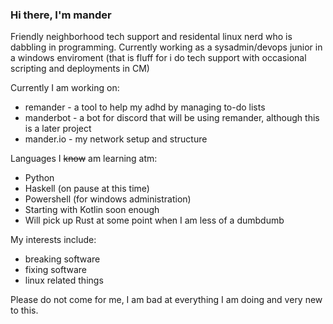 ### Hi there, I'm mander

Friendly neighborhood tech support and residental linux nerd who is dabbling in programming.
Currently working as a sysadmin/devops junior in a windows enviroment 
(that is fluff for i do tech support with occasional scripting and deployments in CM)

Currently I am working on:
- remander - a tool to help my adhd by managing to-do lists
- manderbot - a bot for discord that will be using remander, although this is a later project
- mander.io - my network setup and structure

Languages I ~~know~~ am learning atm:
- Python
- Haskell (on pause at this time)
- Powershell (for windows administration)
- Starting with Kotlin soon enough
- Will pick up Rust at some point when I am less of a dumbdumb

My interests include:
- breaking software
- fixing software
- linux related things

Please do not come for me, I am bad at everything I am doing and very new to this. 

